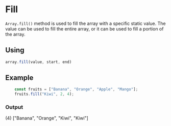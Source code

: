# Fill


`Array.fill()` method is used to fill the array with a specific static value. The value can be used to fill the entire array, or it can be used to fill a portion of the array.

## Using 

```javascript
array.fill(value, start, end)
```

## Example

```javascript
    const fruits = ["Banana", "Orange", "Apple", "Mango"];
    fruits.fill("Kiwi", 2, 4);
```
### Output
(4) ["Banana", "Orange", "Kiwi", "Kiwi"]